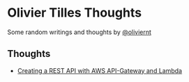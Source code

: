 # Olivier Tilles Thoughts
Some random writings and thoughts by [@oliviernt](https://twitter.com/oliviernt)

## Thoughts
- [Creating a REST API with AWS API-Gateway and Lambda
](./2017-06-05-creating-a-rest-api-with-aws-apigateway-and-lambda.html)
